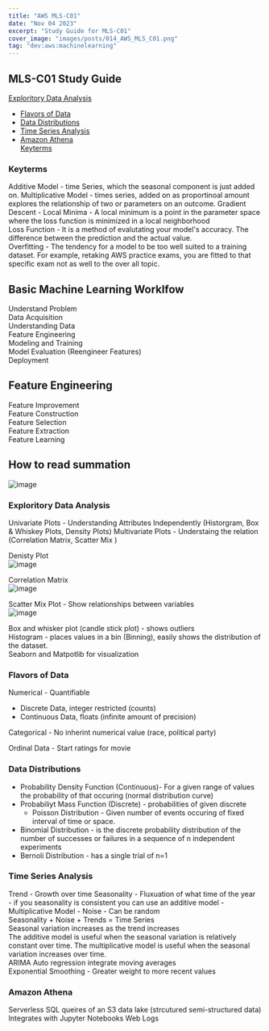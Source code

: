 ```yaml
---
title: "AWS MLS-C01"
date: "Nov 04 2023"
excerpt: "Study Guide for MLS-C01"
cover_image: "images/posts/014_AWS_MLS_C01.png"
tag: "dev:aws:machinelearning"
---
```


## MLS-C01 Study Guide
[Exploritory Data Analysis](#exploritory-data-analysis)
 - [Flavors of Data](#flavors-of-data)
 - [Data Distributions](#data-distributions)
 - [Time Series Analysis](#time-series-analysis)
 - [Amazon Athena](#amazon-athena)  
[Keyterms](#keyterms)



### Keyterms

Additive Model - time Series, which the seasonal component is just added on. 
Multiplicative Model - times series, added on as proportinoal amount explores the relationship of two or parameters on an outcome. 
Gradient Descent - 
Local Minima -  A local minimum is a point in the parameter space where the loss function is minimized in a local neighborhood  
Loss Function - It is a method of evalutating your model's accuracy.  The difference between the prediction and the actual value.   
Overfitting - The tendency for a model to be too well suited to a training dataset.  For example, retaking AWS practice exams, you are fitted to that specific exam not as well to the over all topic. 

## Basic Machine Learning Worklfow

Understand Problem    
Data Acquisition  
Understanding Data  
Feature Engineering  
Modeling and Training   
Model Evaluation (Reengineer Features)  
Deployment

## Feature Engineering

Feature Improvement  
Feature Construction  
Feature Selection  
Feature Extraction  
Feature Learning  

## How to read summation

![image](https://github.com/John502/longitudez/assets/12539353/477446a4-6149-42aa-a07d-768fcf821ebf)

### Exploritory Data Analysis

Univariate Plots -  Understanding Attributes Independently (Historgram, Box & Whiskey Plots, Density Plots)
Multivariate Plots - Understaing the relation (Correlation Matrix, Scatter Mix )

Denisty Plot   
![image](https://github.com/John502/longitudez/assets/12539353/05d47195-de7e-42b3-b370-79e6a11e013f)

Correlation Matrix   
![image](https://github.com/John502/longitudez/assets/12539353/ef9a2759-1582-4a31-80de-535e641aee14)

Scatter Mix Plot - Show relationships between variables  
![image](https://github.com/John502/longitudez/assets/12539353/c44afd86-50bc-47c7-8f81-49ae4596be4f)


Box and whisker plot (candle stick plot) - shows outliers  
Histogram - places values in a bin (Binning), easily shows the distribution of the dataset.  
Seaborn and Matpotlib for visualization   

### Flavors of Data 

Numerical - Quantifiable
- Discrete Data, integer restricted (counts)
- Continuous Data, floats (infinite amount of precision)

Categorical - No inherint numerical value (race, political party)  

Ordinal Data - Start ratings for movie
  
### Data Distributions

- Probability Density Function (Continuous)- For a given range of values the probability of that occuring (normal distribution curve)
- Probabiliyt Mass Function (Discrete) - probabilities of given discrete
   - Poisson Distribution - Given number of events occuring of fixed interval of time or space.    
- Binomial Distribution -  is the discrete probability distribution of the number of successes or failures in a sequence of n independent experiments
- Bernoli Distribution - has a single trial of n=1

### Time Series Analysis

Trend - Growth over time
Seasonality - Fluxuation of what time of the year  
    - if you seasonality is consistent you can use an additive model 
    - Multiplicative Model - 
Noise - Can be random  
Seasonality + Noise + Trends = Time Series  
Seasonal variation increases as the trend increases  
The additive model is useful when the seasonal variation is relatively constant over time. The multiplicative model is useful when the seasonal variation increases over time.  
ARIMA Auto regression integrate moving averages  
Exponential Smoothing - Greater weight to more recent values

### Amazon Athena
Serverless SQL queires of an S3 data lake (strcutured semi-structured data)
Integrates with Jupyter Notebooks
Web Logs



